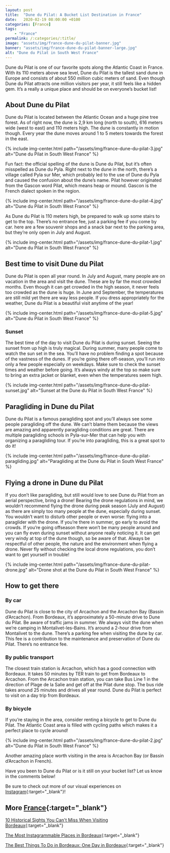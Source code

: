 ```yaml
---
layout: post
title:  "Dune du Pilat: A Bucket List Destination in France"
date:   2020-02-19 08:00:00 +0100
categories: [France]
tags:
    - "France"
permalink: /:categories/:title/
image: "assets/img/france-dune-du-pilat-banner.jpg"
banner: "assets/img/france-dune-du-pilat-banner-large.jpg"
alt: "Dune du Pilat in South West France"
---
```

 
Dune du Pilat is one of our favorite spots along the Atlantic Coast in France. With its 110 meters above sea level, Dune du Pilat is the tallest sand dune in Europe and consists of about 550 million cubic meters of sand. Even though Dune du Pilat attracts one million visitors per year, it still feels like a hidden gem. It’s a really a unique place and should be on everyone’s bucket list!
 
## About Dune du Pilat
 
Dune du Pilat is located between the Atlantic Ocean and a huge pine tree forest. As of right now, the dune is 2,9 km long (north to south), 616 meters wide (west to east) and 110 meters high. The dune is constantly in motion though. Every year the dune moves around 1 to 5 meters towards the forest in the east.

{% include img-center.html path="/assets/img/france-dune-du-pilat-3.jpg" alt="Dune du Pilat in South West France" %}

Fun fact: the official spelling of the dune is Dune du Pilat, but it’s often misspelled as Dune du Pyla. Right next to the dune in the north, there’s a village called Pyla sur Mer, which probably led to the use of Dune du Pyla and caused the confusion about the dune’s name. Pilat however originated from the Gascon word Pilat, which means heap or mound. Gascon is the French dialect spoken in the region.

{% include img-center.html path="/assets/img/france-dune-du-pilat-4.jpg" alt="Dune du Pilat in South West France" %}

As Dune du Pilat is 110 meters high, be prepared to walk up some stairs to get to the top. There’s no entrance fee, just a parking fee if you come by car. here are a few souvenir shops and a snack bar next to the parking area, but they’re only open in July and August.  

{% include img-center.html path="/assets/img/france-dune-du-pilat-1.jpg" alt="Dune du Pilat in South West France" %}

## Best time to visit Dune du Pilat
 
Dune du Pilat is open all year round. In July and August, many people are on vacation in the area and visit the dune. These are by far the most crowded months. Even though it can get crowded in the high season, it never feels too crowded as the dune is huge. In June and September, the temperatures are still mild yet there are way less people. If you dress appropriately for the weather, Dune du Pilat is a beautiful visit anytime of the year!

{% include img-center.html path="/assets/img/france-dune-du-pilat-5.jpg" alt="Dune du Pilat in South West France" %}

### Sunset

The best time of the day to visit Dune du Pilat is during sunset. Seeing the sunset from up high is truly magical. During summer, many people come to watch the sun set in the sea. You’ll have no problem finding a spot because of the vastness of the dunes. If you’re going there off-season, you’ll run into only a few people especially on weekdays. Make sure to check the sunset times and weather before going. It’s always windy at the top so make sure to bring an extra jacket or blanket, even when the temperatures seem high.

{% include img-center.html path="/assets/img/france-dune-du-pilat-sunset.jpg" alt="Sunset at the Dune du Pilat in South West France" %}

## Paragliding in Dune du Pilat
 
Dune du Pilat is a famous paragliding spot and you’ll always see some people paragliding off the dune. We can’t blame them because the views are amazing and apparently paragliding conditions are great. There are multiple paragliding schools in Pyla-sur-Mer that can help you with organizing a paragliding tour. If you’re into paragliding, this is a great spot to do it!

{% include img-center.html path="/assets/img/france-dune-du-pilat-paragliding.jpg" alt="Paragliding at the Dune du Pilat in South West France" %}
 
## Flying a drone in Dune du Pilat
 
If you don’t like paragliding, but still would love to see Dune du Pilat from an aerial perspective, bring a drone! Bearing the drone regulations in mind, we wouldn’t recommend flying the drone during peak season (July and August) as there are simply too many people at the dune, especially during sunset. You wouldn’t want to disturb other people or even worse: flying into a paraglider with the drone. If you’re there in summer, go early to avoid the crowds. If you’re going offseason there won’t be many people around and you can fly even during sunset without anyone really noticing it. It can get very windy at top of the dune though, so be aware of that. Always be respectful of other people, the nature and the environment when flying a drone. Never fly without checking the local drone regulations, you don’t want to get yourself in trouble!

{% include img-center.html path="/assets/img/france-dune-du-pilat-drone.jpg" alt="Drone shot at the Dune du Pilat in South West France" %}

## How to get there
 
### By car

Dune du Pilat is close to the city of Arcachon and the Arcachon Bay (Bassin d’Arcachon). From Bordeaux, it’s approximately a 50-minute drive to Dune du Pilat. Be aware of traffic jams in summer. We always visit the dune when we’re camping in Montalivet-les-Bains. It’s around a 2-hour drive from Montalivet to the dune. There’s a parking fee when visiting the dune by car. This fee is a contribution to the maintenance and preservation of Dune du Pilat. There’s no entrance fee.
 
### By public transport

The closest train station is Arcachon, which has a good connection with Bordeaux. It takes 50 minutes by TER train to get from Bordeaux to Arcachon. From the Arcachon train station, you can take Bus Line 1 in the direction of Plage de la Salie and get off at the Pilat dune stop. The bus ride takes around 25 minutes and drives all year round. Dune du Pilat is perfect to visit on a day trip from Bordeaux.  
 
### By bicycle

If you’re staying in the area, consider renting a bicycle to get to Dune du Pilat. The Atlantic Coast area is filled with cycling paths which makes it a perfect place to cycle around!
 
{% include img-center.html path="/assets/img/france-dune-du-pilat-2.jpg" alt="Dune du Pilat in South West France" %}

Another amazing place worth visiting in the area is Arcachon Bay (or Bassin d’Arcachon in French). 

Have you been to Dune du Pilat or is it still on your bucket list? Let us know in the comments below!

Be sure to check out more of our visual experiences on [Instagram][instagram]{:target="_blank"}!

## More [France][france]{:target="_blank"}

[10 Historical Sights You Can't Miss When Visiting Bordeaux][historical bordeaux]{:target="_blank"}

[The Most Instagrammable Places in Bordeaux][insta bordeaux]{:target="_blank"}

[The Best Things To Do in Bordeaux: One Day in Bordeaux][one day bordeaux]{:target="_blank"}

[historical bordeaux]: https://kipamojo.world/france/Historical-Sights-You-Cant-Miss-When-Visiting-Bordeaux/ 
[insta bordeaux]: https://kipamojo.world/france/The-Most-Instagrammable-Places-in-Bordeaux/ 
[one day bordeaux]: https://kipamojo.world/france/The-Best-Things-To-Do-in-Bordeaux-One-Day-in-Bordeaux/ 

[instagram]: https://instagram.com/kipamojo 
[france]: https://kipamojo.world/tags#france 


